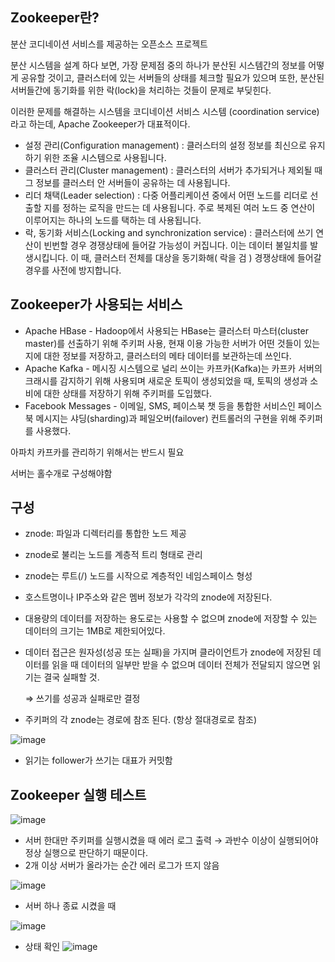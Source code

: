 ## Zookeeper란?

분산 코디네이션 서비스를 제공하는 오픈소스 프로젝트

 분산 시스템을 설계 하다 보면, 가장 문제점 중의 하나가 분산된 시스템간의 정보를 어떻게 공유할 것이고, 클러스터에 있는 서버들의 상태를 체크할 필요가 있으며 또한, 분산된 서버들간에 동기화를 위한 락(lock)을 처리하는 것들이 문제로 부딪힌다.

 이러한 문제를 해결하는 시스템을 코디네이션 서비스 시스템 (coordination service)라고 하는데, Apache Zookeeper가 대표적이다.

* 설정 관리(Configuration management) : 클러스터의 설정 정보를 최신으로 유지하기 위한 조율 시스템으로 사용됩니다.
* 클러스터 관리(Cluster management) : 클러스터의 서버가 추가되거나 제외될 때 그 정보를 클러스터 안 서버들이 공유하는 데 사용됩니다.
* 리더 채택(Leader selection) : 다중 어플리케이션 중에서 어떤 노드를 리더로 선출할 지를 정하는 로직을 만드는 데 사용됩니다. 주로 복제된 여러 노드 중 연산이 이루어지는 하나의 노드를 택하는 데 사용됩니다.
* 락, 동기화 서비스(Locking and synchronization service) : 클러스터에 쓰기 연산이 빈번할 경우 경쟁상태에 들어갈 가능성이 커집니다. 이는 데이터 불일치를 발생시킵니다. 이 때, 클러스터 전체를 대상을 동기화해( 락을 검 ) 경쟁상태에 들어갈 경우를 사전에 방지합니다.

## Zookeeper가 사용되는 서비스

* Apache HBase - Hadoop에서 사용되는 HBase는 클러스터 마스터(cluster master)를 선출하기 위해 주키퍼 사용, 현재 이용 가능한 서버가 어떤 것들이 있는지에 대한 정보를 저장하고, 클러스터의 메타 데이터를 보관하는데 쓰인다.
* Apache Kafka - 메시징 시스템으로 널리 쓰이는 카프카(Kafka)는 카프카 서버의 크래시를 감지하기 위해 사용되며 새로운 토픽이 생성되었을 때, 토픽의 생성과 소비에 대한 상태를 저장하기 위해 주키퍼를 도입했다.
* Facebook Messages - 이메일, SMS, 페이스북 챗 등을 통합한 서비스인 페이스북 메시지는 샤딩(sharding)과 페일오버(failover) 컨트롤러의 구현을 위해 주키퍼를 사용했다.

아파치 카프카를 관리하기 위해서는 반드시 필요

서버는 홀수개로 구성해야함

## 구성

* znode: 파일과 디렉터리를 통합한 노드 제공
* znode로 불리는 노드를 계층적 트리 형태로 관리
* znode는 루트(/) 노드를 시작으로 계층적인 네임스페이스 형성
* 호스트명이나 IP주소와 같은 멤버 정보가 각각의 znode에 저장된다.
* 대용량의 데이터를 저장하는 용도로는 사용할 수 없으며 znode에 저장할 수 있는 데이터의 크기는 1MB로 제한되어있다.
* 데이터 접근은 원자성(성공 또는 실패)을 가지며 클라이언트가 znode에 저장된 데이터를 읽을 때 데이터의 일부만 받을 수 없으며 데이터 전체가 전달되지 않으면 읽기는 결국 실패할 것.
    
    ⇒ 쓰기를 성공과 실패로만 결정
    
* 주키퍼의 각 znode는 경로에 참조 된다. (항상 절대경로로 참조)

![image](https://user-images.githubusercontent.com/46081043/157213706-a1cbeddc-75c6-446c-a282-d242a8fb4e43.png)

* 읽기는 follower가 쓰기는 대표가 커밋함

## Zookeeper 실행 테스트

![image](https://user-images.githubusercontent.com/46081043/157213800-4e5692dc-0be9-4e2e-b8b4-0868f813389e.png)

* 서버 한대만 주키퍼를 실행시켰을 때 에러 로그 출력 → 과반수 이상이 실행되어야 정상 실행으로 판단하기 때문이다.
* 2개 이상 서버가 올라가는 순간 에러 로그가 뜨지 않음

![image](https://user-images.githubusercontent.com/46081043/157213917-bbb26f93-80d4-482e-b1cf-f1bf4401eab6.png)

* 서버 하나 종료 시켰을 때

![image](https://user-images.githubusercontent.com/46081043/157214074-024d18f5-47e4-47c8-b2bb-085e977a6047.png)

* 상태 확인
![image](https://user-images.githubusercontent.com/46081043/157214161-baaa5880-16d2-4a9d-a82c-d13891a696d2.png)

